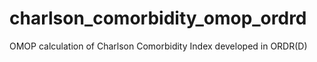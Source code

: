 # charlson_comorbidity_omop_ordrd
OMOP calculation of Charlson Comorbidity Index developed in ORDR(D)

